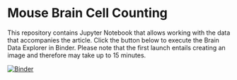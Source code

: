 # Mouse Brain Cell Counting

This repository contains Jupyter Notebook that allows working with the data that accompanies the article. Click the button below to execute the Brain Data Explorer in Binder. Please note that the first launch entails creating an image and therefore may take up to 15 minutes.

[![Binder](https://mybinder.org/badge_logo.svg)](https://mybinder.org/v2/gh/delkind/mouse-brain-cell-counting.git/HEAD?urlpath=%2Fvoila%2Frender%2FBrainExplorerUi.ipynb)
